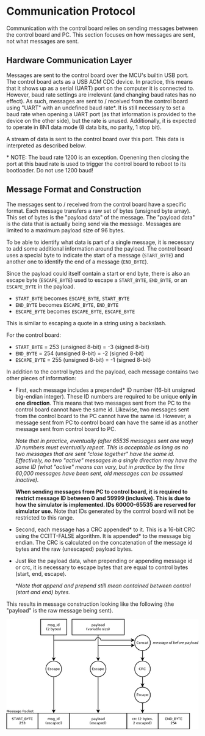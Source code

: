 # Communication Protocol

Communication with the control board relies on sending messages between the control board and PC. This section focuses on how messages are sent, not what messages are sent.


## Hardware Communication Layer

Messages are sent to the control board over the MCU's builtin USB port. The control board acts as a USB ACM CDC device. In practice, this means that it shows up as a serial (UART) port on the computer it is connected to. However, baud rate settings are irrelevant (and changing baud rates has no effect). As such, messages are sent to / received from the control board using "UART" with an undefined baud rate&ast;. It is still necessary to set a baud rate when opening a UART port (as that information is provided to the device on the other side), but the rate is unused. Additionally, it is expected to operate in 8N1 data mode (8 data bits, no parity, 1 stop bit).

A stream of data is sent to the control board over this port. This data is interpreted as described below.

&ast; NOTE: The baud rate 1200 is an exception. Openening then closing the port at this baud rate is used to trigger the control board to reboot to its bootloader. Do not use 1200 baud!

## Message Format and Construction

The messages sent to / received from the control board have a specific format. Each message transfers a raw set of bytes (unsigned byte array). This set of bytes is the "payload data" of the message. The "payload data" is the data that is actually being send via the message. Messages are limited to a maximum payload size of 96 bytes.

To be able to identify what data is part of a single message, it is necessary to add some additional information around the payload. The control board uses a special byte to indicate the start of a message (`START_BYTE`) and another one to identify the end of a message (`END_BYTE`). 

Since the payload could itself contain a start or end byte, there is also an escape byte (`ESCAPE_BYTE`) used to escape a `START_BYTE`, `END_BYTE`, or an `ESCAPE_BYTE` in the payload. 

- `START_BYTE` becomes `ESCAPE_BYTE`, `START_BYTE`
- `END_BYTE` becomes `ESCAPE_BYTE`, `END_BYTE`
- `ESCAPE_BYTE` becomes `ESCAPE_BYTE`, `ESCAPE_BYTE`

This is similar to escaping a quote in a string using a backslash.

For the control board:

- `START_BYTE` = 253 (unsigned 8-bit) = -3 (signed 8-bit)
- `END_BYTE` = 254 (unsigned 8-bit) = -2 (signed 8-bit)
- `ESCAPE_BYTE` = 255 (unsigned 8-bit) = -1 (signed 8-bit)

In addition to the control bytes and the payload, each message contains two other pieces of information: 

- First, each message includes a prepended&ast; ID number (16-bit unsigned big-endian integer). These ID numbers are required to be unique **only in one direction**. This means that two messages sent from the PC to the control board cannot have the same id. Likewise, two messages sent from the control board to the PC cannot have the same id. However, a message sent from PC to control board **can** have the same id as another message sent from control board to PC.

    *Note that in practice, eventually (after 65535 messages sent one way) ID numbers must eventually repeat. This is acceptable as long as no two messages that are sent "close together" have the same id. Effectively, no two "active" messages in a single direction may have the same ID (what "active" means can vary, but in practice by the time 60,000 messages have been sent, old messages can be assumed inactive).*

    **When sending messages from PC to control board, it is required to restrict message ID between 0 and 59999 (inclusive). This is due to how the simulator is implemented. IDs 60000-65535 are reserved for simulator use.** Note that IDs generated by the control board will not be restricted to this range.

- Second, each message has a CRC appended&ast; to it. This is a 16-bit CRC using the CCITT-FALSE algorithm. It is appended&ast; to the message big endian. The CRC is calculated on the concatenation of the message id bytes and the raw (unescaped) payload bytes.
- Just like the payload data, when prepending or appending message id or crc, it is necessary to escape bytes that are equal to control bytes (start, end, escape).

    &ast;*Note that append and prepend still mean contained between control (start and end) bytes.*


This results in message construction looking like the following (the "payload" is the raw message being sent).

![](./img/comm_protocol_construction.png)
